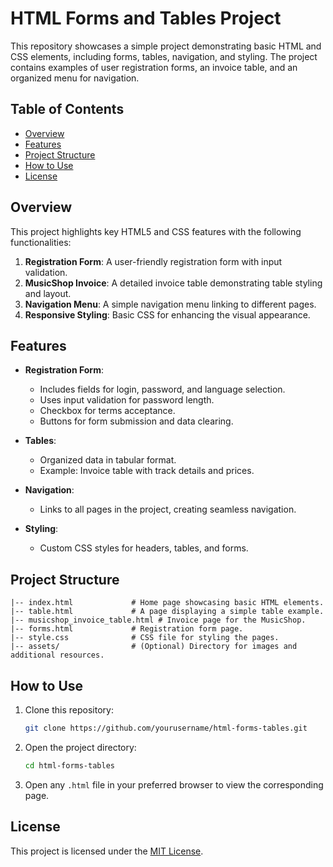 # HTML Forms and Tables Project

This repository showcases a simple project demonstrating basic HTML and CSS elements, including forms, tables, navigation, and styling. The project contains examples of user registration forms, an invoice table, and an organized menu for navigation.

## Table of Contents

- [Overview](#overview)
- [Features](#features)
- [Project Structure](#project-structure)
- [How to Use](#how-to-use)
- [License](#license)

## Overview

This project highlights key HTML5 and CSS features with the following functionalities:

1. **Registration Form**: A user-friendly registration form with input validation.
2. **MusicShop Invoice**: A detailed invoice table demonstrating table styling and layout.
3. **Navigation Menu**: A simple navigation menu linking to different pages.
4. **Responsive Styling**: Basic CSS for enhancing the visual appearance.

## Features

- **Registration Form**:
  - Includes fields for login, password, and language selection.
  - Uses input validation for password length.
  - Checkbox for terms acceptance.
  - Buttons for form submission and data clearing.

- **Tables**:
  - Organized data in tabular format.
  - Example: Invoice table with track details and prices.

- **Navigation**:
  - Links to all pages in the project, creating seamless navigation.

- **Styling**:
  - Custom CSS styles for headers, tables, and forms.

## Project Structure

```
|-- index.html             # Home page showcasing basic HTML elements.
|-- table.html             # A page displaying a simple table example.
|-- musicshop_invoice_table.html # Invoice page for the MusicShop.
|-- forms.html             # Registration form page.
|-- style.css              # CSS file for styling the pages.
|-- assets/                # (Optional) Directory for images and additional resources.
```


## How to Use

1. Clone this repository:
   ```bash
   git clone https://github.com/yourusername/html-forms-tables.git
   ```

2. Open the project directory:
   ```bash
   cd html-forms-tables
   ```

3. Open any `.html` file in your preferred browser to view the corresponding page.

## License

This project is licensed under the [MIT License](https://opensource.org/license/MIT). 
